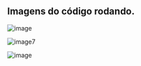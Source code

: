 ## Imagens do código rodando.

![image](https://github.com/user-attachments/assets/e4a56a01-ae48-455c-9a2a-395cdd5260dd)

![image](https://github.com/user-attachments/assets/ab1ce7ed-9b5e-4b19-b862-a24daa4f3ce8)7

![image](https://github.com/user-attachments/assets/189dfa66-1a3f-4dda-902d-4d580a6be270)


